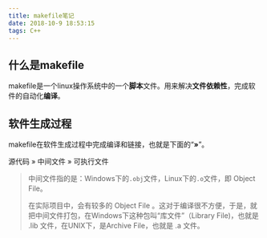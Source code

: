 ```yaml
---
title: makefile笔记
date: 2018-10-9 18:53:15
tags: C++
---
```


##  什么是makefile

makefile是一个linux操作系统中的一个**脚本**文件。用来解决**文件依赖性**，完成软件的自动化**编译**。

## 软件生成过程

makefile在软件生成过程中完成编译和链接，也就是下面的“**&raquo;**”。

源代码 &raquo; 中间文件 &raquo; 可执行文件

> 中间文件指的是：Windows下的`.obj`文件，Linux下的`.o`文件，即 Object File。
>
> 在实际项目中，会有较多的 Object File 。这对于编译很不方便，于是，就把中间文件打包，在Windows下这种包叫“库文件”（Library File)，也就是 .lib 文件，在UNIX下，是Archive File，也就是 .a 文件。

